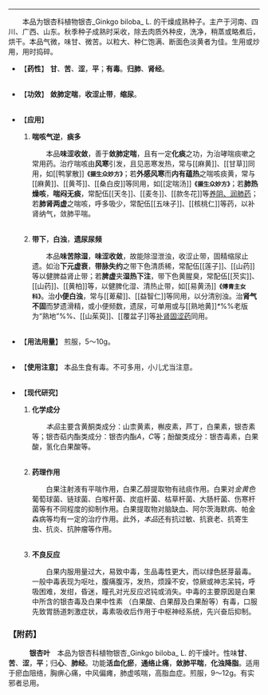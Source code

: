 ---
&emsp;&emsp;本品为银杏科植物银杏_Ginkgo biloba_ L. 的干燥成熟种子。主产于河南、四川、广西、山东。秋季种子成熟时采收，除去肉质外种皮，洗净，稍蒸或略煮后，烘干。本品气微，味甘、微苦。以粒大、种仁饱满、断面色淡黄者为佳。生用或炒用，用时捣碎。

- 【**药性**】
	**甘**、**苦**、**涩**，**平**；**有毒**。**归肺**、**肾经**。<br></br>

- 【**功效**】
	**敛肺定喘**，**收涩止带**，**缩尿**。<br></br>

- 【**应用**】
	1. **喘咳气逆**，**痰多**
		
		&emsp;&emsp;本品**味涩收敛**，善于**敛肺定喘**，且有一定**化痰**之功，为治哮喘痰嗽之常用药。治疗喘咳由**风寒**引发，且见恶寒发热，常与[[麻黄]]、[[甘草]]同用，如[[鸭掌散]]**`《摄生众妙方》`**；若**外感风寒**而**内有蕴热**之喘咳痰黄，常与[[麻黄]]、[[黄芩]]、[[桑白皮]]等同用，如[[定喘汤]]**`《摄生众妙方》`**；若**肺热燥咳**，**喘闷无痰**，常配伍[[天冬]]、[[麦冬]]、[[款冬花]]等<ins>养阴、润肺药</ins>；若**肺肾两虚**之喘咳，呼多吸少，常配伍[[五味子]]、[[核桃仁]]等药，以补肾纳气，敛肺平喘。<br></br>
	
	2. **带下**，**白浊**，**遗尿尿频**
		
		&emsp;&emsp;本品**味苦除湿**，**味涩收敛**，故能除湿泄浊，收涩止带，固精缩尿止遗。如治**下元虚衰**，**带脉失约**之带下色清质稀，常配伍[[莲子]]、[[山药]]等以健脾益肾止带；若**脾虚**夹**湿热下注**，带下色黄腥臭，常配伍[[芡实]]、[[山药]]、[[黄柏]]等，以健脾化湿<dfn>、</dfn>清热止带，如[[易黄汤]]**`《傅青主女科》`**。治**小便白浊**，常与[[萆薢]]、[[益智仁]]等同用，以分清别浊。治**肾气不固**而梦遗滑精，或小便频数，遗尿，可单用或与[[熟地黄]]<dfn>\*</dfn>%%老版为“熟地”%%、[[山茱萸]]、[[覆盆子]]等<ins>补肾固涩药</ins>同用。<br></br>

- 【**用法用量**】
	煎服，5～10g。<br></br>

- 【**使用注意**】
	本品生食有毒。不可多用，小儿尤当注意。<br></br>

- 【**现代研究**】
	1. **化学成分**
		
		&emsp;&emsp;<dfn>本品</dfn>主要含黄酮类成分：山柰黄素，槲皮素，芦丁，白果素，银杏素等；银杏萜内酯类成分：银杏内酯$A$，$C$等；酚酸类成分：银杏毒素，白果酸，氢化白果酸等。<br></br>
	
	2. **药理作用**
		
		&emsp;&emsp;白果注射液有平喘作用，白果乙醇提取物有祛痰作用。白果对<dfn>金黄色</dfn>葡萄球菌、链球菌、白喉杆菌、炭疽杆菌、枯草杆菌、大肠杆菌、伤寒杆菌等有不同程度的抑制作用。白果提取物对脑缺血、阿尔茨海默病、帕金森病等均有一定的治疗作用。此外，<dfn>本品</dfn>还有抗过敏、抗衰老、抗寄生虫、抗炎、抗肿瘤等作用。<br></br>
	
	3. **不良反应**
		
		&emsp;&emsp;白果内服用量过大，易致中毒，生品毒性更大，而以绿色胚芽最毒。一般中毒表现为呕吐，腹痛腹泻，发热，烦躁不安，惊厥或神志呆钝，呼吸困难，发绀，昏迷，瞳孔对光反应迟钝或消失。中毒的主要原因是白果中所含的银杏毒及白果中性素 （白果酸、白果醇及白果酚等）有毒，口服先致胃肠道刺激症状，毒素吸收后作用于中枢神经系统，先兴奋后抑制。

### 【附药】

&emsp;&emsp;&emsp;**银杏叶**&emsp;本品为银杏科植物银杏_Ginkgo biloba_ L. 的干燥叶。性味**甘**、**苦**、**涩**，**平**；归**心**、**肺经**。功能**活血化瘀**，**通络止痛**，**敛肺平喘**，**化浊降脂**。适用于瘀血阻络，胸痹心痛，中风偏瘫，肺虚咳喘，高脂血症。煎服，9～12g。有实邪者忌用。